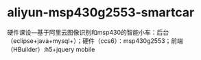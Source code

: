 # aliyun-msp430g2553-smartcar
硬件课设—基于阿里云图像识别和msp430的智能小车：后台（eclipse+java+mysql+）；硬件（ccs6）：msp430g2553；前端（HBuilder）:h5+jquery mobile
